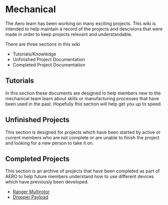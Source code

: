 # Mechanical

The Aero team has been working on many exciting projects. This wiki is intended to help maintain a record of the projects and descisions that were made in order to keep projects relevant and understandable.

There are three sections in this wiki

* Tutorials/Knowledge
* Unfinished Project Documentation
* Completed Project Documentation

## Tutorials
In this section these documents are designed to help members new to the mechanical team learn about skills or manufacturing processes that have been used in the past. Hopefully this section will help get you up to speed.

## Unfinished Projects
This section is designed for projects which have been started by active or current members who are not complete or are unable to finish the project and looking for a new person to take it on.

## Completed Projects
This section is an archive of projects that have been completed as part of AERO to help future members understand how to use different devices which have previously been developed.

* [Ranger Multirotor](./Ranger/Documentation.md)
* [Dropper Payload](./payloads2019/dropper.md)
